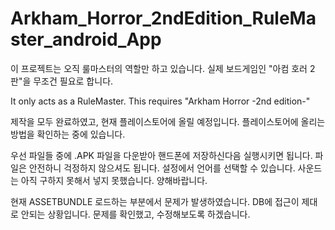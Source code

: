 # Arkham_Horror_2ndEdition_RuleMaster_android_App

이 프로젝트는 오직 룰마스터의 역할만 하고 있습니다. 
실제 보드게임인 "아컴 호러 2판"을 무조건 필요로 합니다.

It only acts as a RuleMaster.
This requires "Arkham Horror -2nd edition-"

제작을 모두 완료하였고, 현재 플레이스토어에 올릴 예정입니다.
플레이스토어에 올리는 방법을 확인하는 중에 있습니다.

우선 파일들 중에 .APK 파일을 다운받아 핸드폰에 저장하신다음 실행시키면 됩니다.
파일은 안전하니 걱정하지 않으셔도 됩니다.
설정에서 언어를 선택할 수 있습니다. 사운드는 아직 구하지 못해서 넣지 못했습니다. 양해바랍니다.

현재 ASSETBUNDLE 로드하는 부분에서 문제가 발생하였습니다. DB에 접근이 제대로 안되는 상황입니다.
문제를 확인했고, 수정해보도록 하겠습니다.
